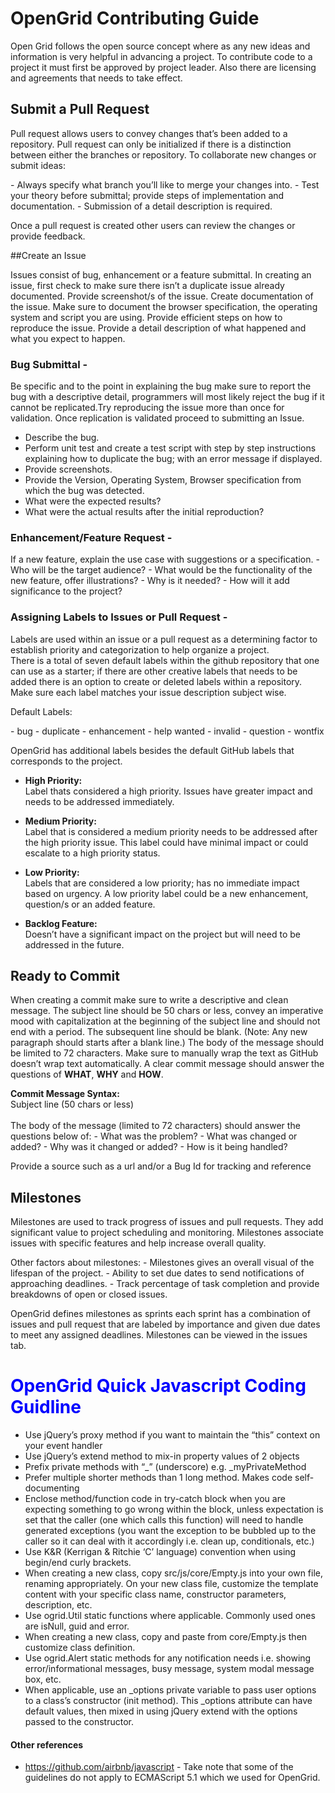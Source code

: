 # OpenGrid Contributing Guide

Open Grid follows the open source concept where as any new ideas and information is very helpful in advancing a project.  To contribute code to a project it must first be approved by project leader. Also there are licensing and agreements that needs to take effect.

## Submit a Pull Request
<p>Pull request allows users to convey changes that’s been added to a repository.  Pull request can only be initialized if there is a distinction between either the branches or repository.  To collaborate new changes or submit ideas:</p>
- Always specify what branch you’ll like to merge your changes into. 
- Test your theory before submittal; provide steps of implementation and documentation.  
- Submission of a detail description is required.  

<p>Once a pull request is created other users can review the changes or provide feedback.</p>

##Create an Issue
<p>Issues consist of bug, enhancement or a feature submittal. In creating an issue, first check to make sure there isn’t a duplicate issue already documented. Provide screenshot/s of the issue. Create documentation of the issue. Make sure to document the browser specification, the operating system and script you are using. Provide efficient steps on how to reproduce the issue. Provide a detail description of what happened and what you expect to happen.</p>

### Bug Submittal - 
<p>Be specific and to the point in explaining the bug make sure to report the bug with a descriptive detail, programmers will most likely reject the bug if it cannot be replicated.Try reproducing the issue more than once for validation. Once replication is validated proceed to submitting an Issue.</p> 

- Describe the bug.
- Perform unit test and create a test script with step by step instructions explaining how to duplicate the bug; with an error message if displayed.
- Provide screenshots.
- Provide the Version, Operating System, Browser specification from which the bug was detected.
- What were the expected results?
- What were the actual results after the initial reproduction?

### Enhancement/Feature Request -
<p>If a new feature, explain the use case with suggestions or a specification.
- Who will be the target audience? 
- What would be the functionality of the new feature, offer illustrations? 
- Why is it needed? 
- How will it add significance to the project?</p>

### Assigning Labels to Issues or Pull Request -
<p>Labels are used within an issue or a pull request as a determining factor to establish priority and categorization to help organize a project.<br>There is a total of seven default labels within the github repository that one can use as a starter; if there are other creative labels that needs to be added there is an option to create or deleted labels within a repository.  Make sure each label matches your issue description subject wise.</p>
<p>Default Labels:</p>
- bug
- duplicate
- enhancement
- help wanted
- invalid
- question
- wontfix
 
OpenGrid has additional labels besides the default GitHub labels that corresponds to the project.

- <b>High Priority:</b><br>
Label thats considered a high priority. Issues have greater impact and needs to be addressed immediately. 

- <b>Medium Priority:</b><br>
Label that is considered a medium priority needs to be addressed after the high priority issue. This label could have minimal impact or could escalate to a high priority status. 

- <b>Low Priority:</b><br>
Labels that are considered a low priority; has no immediate impact based on urgency. A low priority label could be a new enhancement, question/s or an added feature.

- <b>Backlog Feature:</b><br>
Doesn’t have a significant impact on the project but will need to be addressed in the future.

## Ready to Commit
<p>When creating a commit make sure to write a descriptive and clean message. The subject line should be 50 chars or less, convey an imperative mood with capitalization at the beginning of the subject line and should not end with a period. The subsequent line should be blank. (Note: Any new paragraph should starts after a blank line.) The body of the message should be limited to 72 characters. Make sure to manually wrap the text as GitHub doesn’t wrap text automatically. A clear commit message should answer the questions of <b>WHAT</b>, <b>WHY</b> and <b>HOW</b>.</p> 
<b>Commit Message Syntax:</b><br>
Subject line (50 chars or less)<br><br>
The body of the message (limited to 72 characters) should answer the questions below of:
- What was the problem?
- What was changed or added?  
- Why was it changed or added?
- How is it being handled?
<br>

Provide a source such as a url and/or a Bug Id for tracking and reference


## Milestones
<p>Milestones are used to track progress of issues and pull requests. 
They add significant value to project scheduling and monitoring. Milestones associate issues with specific features and help increase overall quality.</p>
Other factors about milestones:
- Milestones gives an overall visual of the lifespan of the project.
- Ability to set due dates to send notifications of approaching deadlines.
- Track percentage of task completion and provide breakdowns of open or closed issues.

<p>OpenGrid defines milestones as sprints each sprint has a combination of issues and pull request that are labeled by importance and given due dates to meet any assigned deadlines. Milestones can be viewed in the issues tab.</p>

# <font color="blue"> OpenGrid Quick Javascript Coding Guidline</font>
- Use jQuery’s proxy method if you want to maintain the “this” context on your event handler
- Use jQuery’s extend method to mix-in property values of 2 objects
- Prefix private methods with “_” (underscore) e.g. _myPrivateMethod
- Prefer multiple shorter methods than 1 long method. Makes code self-documenting
- Enclose method/function code in try-catch block when you are expecting something to go wrong within the block, unless expectation is set that the caller (one which calls this function) will need to handle generated exceptions (you want the exception to be bubbled up to the caller so it can deal with it accordingly i.e. clean up, conditionals, etc.) 
- Use K&R (Kerrigan & Ritchie ‘C’ language) convention when using begin/end curly brackets.
- When creating a new class, copy src/js/core/Empty.js into your own file, renaming appropriately. On your new class file, customize the template content with your specific class name, constructor parameters, description, etc.
- Use ogrid.Util static functions where applicable. Commonly used ones are isNull, guid and error.
- When creating a new class, copy and paste from core/Empty.js then customize class definition.
- Use ogrid.Alert static methods for any notification needs i.e. showing error/informational messages, busy message, system modal message box, etc.
- When applicable, use an _options private variable to pass user options to a class’s constructor (init method). This _options attribute can have default values, then mixed in using jQuery extend with the options passed to the constructor. 

#### <p><b>Other references</b></p>
- https://github.com/airbnb/javascript - Take note that some of the guidelines do not apply to ECMAScript 5.1 which we used for OpenGrid.

